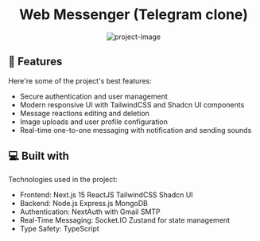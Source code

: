 <h1 align="center" id="title">Web Messenger (Telegram clone)</h1>

<p align="center"><img src="https://socialify.git.ci/kudratov26/web-messenger/image?language=1&amp;owner=1&amp;name=1&amp;stargazers=1&amp;theme=Light" alt="project-image"></p>

  
  
<h2>🧐 Features</h2>

Here're some of the project's best features:

*   Secure authentication and user management
*   Modern responsive UI with TailwindCSS and Shadcn UI components
*   Message reactions editing and deletion
*   Image uploads and user profile configuration
*   Real-time one-to-one messaging with notification and sending sounds

  
  
<h2>💻 Built with</h2>

Technologies used in the project:

*   Frontend: Next.js 15 ReactJS TailwindCSS Shadcn UI
*   Backend: Node.js Express.js MongoDB
*   Authentication: NextAuth with Gmail SMTP
*   Real-Time Messaging: Socket.IO Zustand for state management
*   Type Safety: TypeScript
